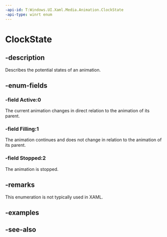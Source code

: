 ```yaml
---
-api-id: T:Windows.UI.Xaml.Media.Animation.ClockState
-api-type: winrt enum
---
```


<!-- Enumeration syntax
public enum Windows.UI.Xaml.Media.Animation.ClockState : int
-->

# ClockState

## -description
Describes the potential states of an animation.



## -enum-fields
### -field Active:0
The current animation changes in direct relation to the animation of its parent.

### -field Filling:1
The animation continues and does not change in relation to the animation of its parent.

### -field Stopped:2
The animation is stopped.


## -remarks
This enumeration is not typically used in XAML.

## -examples

## -see-also
